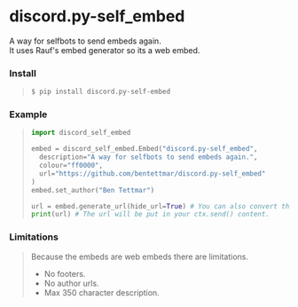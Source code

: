 # discord.py-self_embed
A way for selfbots to send embeds again.  
It uses Rauf's embed generator so its a web embed.  

### Install
> ```bash
> $ pip install discord.py-self-embed
> ```

### Example
> ```python
> import discord_self_embed
> 
> embed = discord_self_embed.Embed("discord.py-self_embed", 
>   description="A way for selfbots to send embeds again.", 
>   colour="ff0000", 
>   url="https://github.com/bentettmar/discord.py-self_embed"
> )
> embed.set_author("Ben Tettmar")
> 
> url = embed.generate_url(hide_url=True) # You can also convert the embed to a string.
> print(url) # The url will be put in your ctx.send() content.
> ```

### Limitations
> Because the embeds are web embeds there are limitations.  
> - No footers.
> - No author urls.
> - Max 350 character description.
